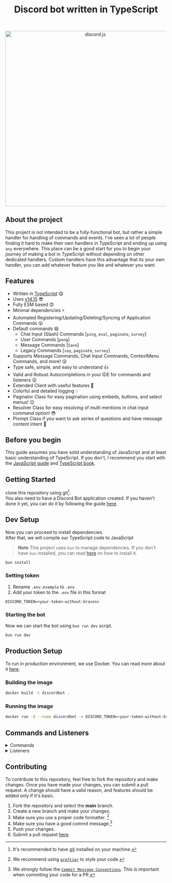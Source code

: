 <div align="center">
<h1>
	Discord bot written in TypeScript
</h1>
	<br />
	<p>
		<a href="https://discord.js.org"><img src="https://discord.js.org/static/logo.svg" width="546" alt="discord.js" /></a>
	</p>
</div>

## About the project

This project is not intended to be a fully-functional bot, but rather a simple handler for handling of commands and events. I've seen a lot of people finding it hard to make their own handlers in TypeScript and ending up using `any` everywhere.
This place can be a good start for you to begin your journey of making a bot in TypeScript without depending on other dedicated handlers. Custom handlers have this advantage that its your own handler, you can add whatever feature you like and whatever you want.

## Features

- Written in [TypeScript](https://www.typescriptlang.org/) 😋
- Uses [v14.15](https://discordjs.dev/) 😎
- Fully ESM based 😍
- Minimal dependencies ⚡
- Automated Registering/Updating/Deleting/Syncing of Application Commands 😮
- Default commands 😄
  - Chat Input (Slash) Commands [`ping`, `eval`, `paginate`, `survey`]
  - User Commands [`pong`]
  - Message Commands [`Save`]
  - Legacy Commands [`say`, `paginate`, `survey`]
- Supports Message Commands, Chat Input Commands, ContextMenu Commands, and more! 😜
- Type safe, simple, and easy to understand 👍
- Valid and Robust Autocompletions in your IDE for commands and listeners 😲
- Extended Client with useful features 🤩
- Colorful and detailed logging 💡
- Paginator Class for easy pagination using embeds, buttons, and select menus! 😉
- Resolver Class for easy resolving of multi mentions in chat input command option! 😳
- Prompt Class if you want to ask series of questions and have message content intent 🤗

## Before you begin

This guide assumes you have solid understanding of JavaScript and at least basic understanding of TypeScript. If you don't, I recommend you start with the [JavaScript guide](https://developer.mozilla.org/en-US/docs/Web/JavaScript/Guide) and [TypeScript book](https://www.typescriptlang.org/docs/).

## Getting Started

clone this repository using git[^git]. <br />
You also need to have a Discord Bot application created. If you haven't done it yet, you can do it by following the guide [here](https://discordjs.guide/preparations/setting-up-a-bot-application.html#creating-your-bot).

## Dev Setup

Now you can proceed to install dependencies. <br />
After that, we will compile our TypeScript code to JavaScript

> **Note**
> This project uses `bun` to manage dependencies. If you don't have `bun` installed, you can read [here](https://bun.sh/docs/installation) on how to install it.

```bash
bun install
```

### Setting token

1. Rename `.env.example` to `.env`
2. Add your token to the `.env` file in this format

```
DISCORD_TOKEN=<your-token-without-braces>
```

### Starting the bot

Now we can start the bot using `bun run dev` script.

```bash
bun run dev
```

## Production Setup

To run in production environment, we use Docker. You can read more about it [here](https://docs.docker.com/get-started/).

### Building the image

```bash
docker build -t discordbot .
```

### Running the image

```bash
docker run -d --name discordbot -e DISCORD_TOKEN=<your-token-without-braces> discordbot
```

## Commands and Listeners

<details>
<summary>Commands</summary>

#### Example

```ts
import { CommandType } from '#lib/enums';
import { Command } from '#lib/structures';

export default new Command({
	type: CommandType.ChatInput,
	description: 'Ping Pong!!',
	async commandRun(interaction) {
		return interaction.reply({ content: 'Pong!', ephemeral: true });
	},
	async messageRun(message) {
		return message.channel.send('Pong!');
	},
});
```

</details>

<details>

<summary>Listeners</summary>

#### Example

```ts
import { Listener } from '#lib/structures';

export default new Listener({
	event: 'ready',
	once: true,
	run(client) {
		client.logger.info(`Logged in as ${client.user.tag}`);
	},
});
```

</details>

## Contributing

To contribute to this repository, feel free to fork the repository and make changes. Once you have made your changes, you can submit a pull request.
A change should have a valid reason, and features should be added only if it's basic.

1. Fork the repository and select the **main** branch.
2. Create a new branch and make your changes.
3. Make sure you use a proper code formatter. [^lint]
4. Make sure you have a good commit message.[^commit]
5. Push your changes.
6. Submit a pull request [here][pr].
<!-- References -->

[^git]: It's recommended to have [git](https://git-scm.com/) installed on your machine.

[^lint]: We recommend using [`prettier`] to style your code.

[^commit]: We strongly follow the [`Commit Message Conventions`]. This is important when commiting your code for a PR.

[`prettier`]: https://prettier.io/
[`commit message conventions`]: https://conventionalcommits.org/en/v1.0.0/
[pr]: https://github.com/EvolutionX-10/discordbot/pulls
